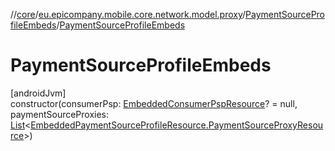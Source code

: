 //[core](../../../index.md)/[eu.epicompany.mobile.core.network.model.proxy](../index.md)/[PaymentSourceProfileEmbeds](index.md)/[PaymentSourceProfileEmbeds](-payment-source-profile-embeds.md)

# PaymentSourceProfileEmbeds

[androidJvm]\
constructor(consumerPsp: [EmbeddedConsumerPspResource](../../eu.epicompany.mobile.core.network.model.wallet/-embedded-consumer-psp-resource/index.md)? = null, paymentSourceProxies: [List](https://kotlinlang.org/api/latest/jvm/stdlib/kotlin.collections/-list/index.html)&lt;[EmbeddedPaymentSourceProfileResource.PaymentSourceProxyResource](../../eu.epicompany.mobile.core.network.model.wallet/-embedded-payment-source-profile-resource/-payment-source-proxy-resource/index.md)&gt;)

